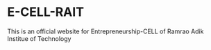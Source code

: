 # E-CELL-RAIT
This is an official website for Entrepreneurship-CELL of  Ramrao Adik Institue of Technology
